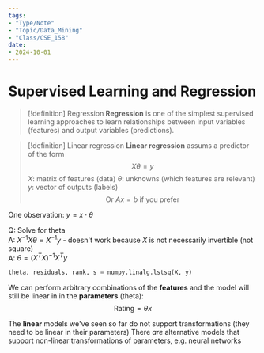 ```yaml
---
tags:
- "Type/Note"
- "Topic/Data_Mining"
- "Class/CSE_158"
date:
- 2024-10-01
---
```


# Supervised Learning and Regression

> [!definition] Regression
> **Regression** is one of the simplest supervised learning approaches to learn relationships between input variables (features) and output variables (predictions).

> [!definition] Linear regression
> **Linear regression** assums a predictor of the form 
> $$X\theta=y$$
> $X$: matrix of features (data)
> $\theta$: unknowns (which features are relevant)
> $y$: vector of outputs (labels)
> $$\text{Or }Ax=b\text{ if you prefer}$$

One observation: $y=x\cdot\theta$

Q: Solve for theta  
A: $X^{-1}X\theta = X^{-1}y$ - doesn't work because $X$ is not necessarily invertible (not square)  
A: $\theta=(X^T X)^{-1} X^T y$

```python
theta, residuals, rank, s = numpy.linalg.lstsq(X, y)
```

We can perform arbitrary combinations of the **features** and the model will still be linear in in the **parameters** (theta):
$$\text{Rating}=\theta x$$

The **linear** models we've seen so far do not support transformations (they need to be linear in their parameters)
There *are* alternative models that support non-linear transformations of parameters, e.g. neural networks

